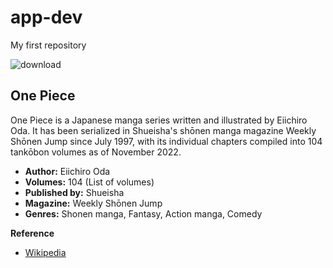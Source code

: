 # app-dev
My first repository

![download](https://user-images.githubusercontent.com/119951250/205947875-f30915dd-1c83-4ba0-b699-620a82f30637.jpg)
  
## One Piece
One Piece is a Japanese manga series written and illustrated by Eiichiro Oda. It has been serialized in Shueisha's shōnen manga magazine Weekly Shōnen Jump since July 1997, with its individual chapters compiled into 104 tankōbon volumes as of November 2022.

- **Author:** Eiichiro Oda
- **Volumes:** 104 (List of volumes)
- **Published by:** Shueisha
- **Magazine:** Weekly Shōnen Jump
- **Genres:** Shonen manga, Fantasy, Action manga, Comedy

**Reference**
- [Wikipedia]([https://www.example.com](https://en.wikipedia.org/wiki/One_Piece))
